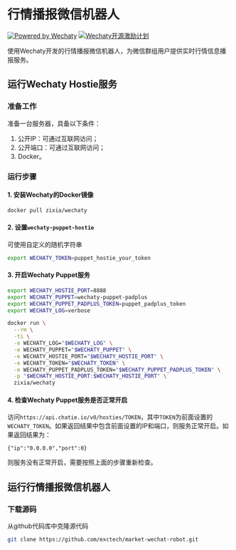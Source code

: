 # 行情播报微信机器人

[![Powered by Wechaty](https://img.shields.io/badge/Powered%20By-Wechaty-green.svg)](https://github.com/chatie/wechaty)
[![Wechaty开源激励计划](https://img.shields.io/badge/Wechaty-开源激励计划-green.svg)](https://github.com/juzibot/Welcome/wiki/Everything-about-Wechaty)

使用Wechaty开发的行情播报微信机器人，为微信群组用户提供实时行情信息播报服务。

## 运行Wechaty Hostie服务

### 准备工作

准备一台服务器，具备以下条件：

1. 公开IP：可通过互联网访问；
2. 公开端口：可通过互联网访问；
3. Docker。

### 运行步骤

#### 1. 安装Wechaty的Docker镜像

```sh
docker pull zixia/wechaty
```

#### 2. 设置`wechaty-puppet-hostie`

可使用自定义的随机字符串

```sh
export WECHATY_TOKEN=puppet_hostie_your_token
```

#### 3. 开启Wechaty Puppet服务

```sh
export WECHATY_HOSTIE_PORT=8888
export WECHATY_PUPPET=wechaty-puppet-padplus
export WECHATY_PUPPET_PADPLUS_TOKEN=puppet_padplus_token
export WECHATY_LOG=verbose

docker run \
  --rm \
  -ti \
  -e WECHATY_LOG="$WECHATY_LOG" \
  -e WECHATY_PUPPET="$WECHATY_PUPPET" \
  -e WECHATY_HOSTIE_PORT="$WECHATY_HOSTIE_PORT" \
  -e WECHATY_TOKEN="$WECHATY_TOKEN" \
  -e WECHATY_PUPPET_PADPLUS_TOKEN="$WECHATY_PUPPET_PADPLUS_TOKEN" \
  -p "$WECHATY_HOSTIE_PORT:$WECHATY_HOSTIE_PORT" \
  zixia/wechaty
```

#### 4. 检查Wechaty Puppet服务是否正常开启

访问`https://api.chatie.io/v0/hosties/TOKEN`，其中`TOKEN`为前面设置的`WECHATY_TOKEN`。如果返回结果中包含前面设置的IP和端口，则服务正常开启。如果返回结果为：

```
{"ip":"0.0.0.0","port":0}
```

则服务没有正常开启，需要按照上面的步骤重新检查。

## 运行行情播报微信机器人

### 下载源码

从github代码库中克隆源代码

```sh
git clone https://github.com/exctech/market-wechat-robot.git
```

### 